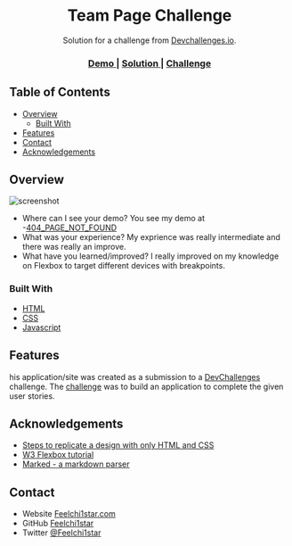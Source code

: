 <h1 align="center">Team Page Challenge</h1>

<div align="center">
   Solution for a challenge from  <a href="http://devchallenges.io" target="_blank">Devchallenges.io</a>.
</div>

<div align="center">
  <h3>
    <a href="https://feel-404-page.netlify.app/">
      Demo
    </a>
    <span> | </span>
    <a href="https://github.com/feelchi1star/Team-Page-Challenge">
      Solution
    </a>
    <span> | </span>
    <a href="https://devchallenges.io/challenges/hhmesazsqgKXrTkYkt0U">
      Challenge
    </a>
  </h3>
</div>

## Table of Contents

- [Overview](#overview)
  - [Built With](#built-with)
- [Features](#features)
- [Contact](#contact)
- [Acknowledgements](#acknowledgements)

## Overview

![screenshot](team.png)

- Where can I see your demo?
  You see my demo at -[404_PAGE_NOT_FOUND](https://feel-404-page.netlify.app/)
- What was your experience?
  My exprience was really intermediate and there was really an improve.
- What have you learned/improved?
  I really improved on my knowledge on Flexbox to target different devices with breakpoints.

### Built With

- [HTML](https://html.org/)
- [CSS](https://w3.org/)
- [Javascript](https://javascript.com/)

## Features

his application/site was created as a submission to a [DevChallenges](https://devchallenges.io/challenges) challenge. The [challenge](https://devchallenges.io/challenges/hhmesazsqgKXrTkYkt0U) was to build an application to complete the given user stories.

## Acknowledgements

- [Steps to replicate a design with only HTML and CSS](https://devchallenges-blogs.web.app/how-to-replicate-design/)
- [W3 Flexbox tutorial](https://www.w3schools.com/css/css3_flexbox.asp)
- [Marked - a markdown parser](https://github.com/chjj/marked)

## Contact

- Website [Feelchi1star.com](https://www.feelchi1star.com)
- GitHub [Feelchi1star](https://github.com/feelchi1star)
- Twitter [@Feelchi1star](https://twitter.com/feelchi1starcom)

